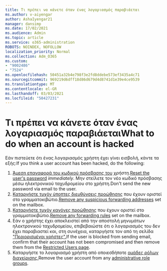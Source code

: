 ```yaml
---
title: Τι πρέπει να κάνετε όταν ένας λογαριασμός παραβιάεται
ms.author: v-aiyengar
author: AshaIyengar21
manager: dansimp
ms.date: 17/02/2021
ms.audience: Admin
ms.topic: article
ms.service: o365-administration
ROBOTS: NOINDEX, NOFOLLOW
localization_priority: Normal
ms.collection: Adm_O365
ms.custom:
- "9002486"
- "7524"
ms.openlocfilehash: 50451a32b4e798f3e2fd8ddebe573ef3435a4c71
ms.sourcegitcommit: 969219d6dff18d86d679d4d8741d1e39e4ce9539
ms.translationtype: MT
ms.contentlocale: el-GR
ms.lasthandoff: 03/03/2021
ms.locfileid: "50427231"
---
```

# <a name="what-to-do-when-an-account-is-hacked"></a><span data-ttu-id="dd811-102">Τι πρέπει να κάνετε όταν ένας λογαριασμός παραβιάεται</span><span class="sxs-lookup"><span data-stu-id="dd811-102">What to do when an account is hacked</span></span>

<span data-ttu-id="dd811-103">Εάν πιστεύετε ότι ένας λογαριασμός χρήστη έχει γίνει εισβολή, κάντε τα εξής:</span><span class="sxs-lookup"><span data-stu-id="dd811-103">If you think a user account has been hacked, do the following:</span></span>

1. <span data-ttu-id="dd811-104">[Άμεση επαναφορά του κωδικού πρόσβασης του](https://go.microsoft.com/fwlink/?linkid=2103704) *χρήστη.*</span><span class="sxs-lookup"><span data-stu-id="dd811-104">[Reset the user's password](https://go.microsoft.com/fwlink/?linkid=2103704) *immediately*.</span></span> <span data-ttu-id="dd811-105">Μην στείλετε τον νέο κωδικό πρόσβασης μέσω ηλεκτρονικού ταχυδρομείου στο χρήστη.</span><span class="sxs-lookup"><span data-stu-id="dd811-105">Don't send the new password via email to the user.</span></span>
1. <span data-ttu-id="dd811-106">[Καταργήστε τυχόν ύποπτες διευθύνσεις προώθησης](https://go.microsoft.com/fwlink/?linkid=2103705) που έχουν οριστεί στο γραμματοκιβώτιο.</span><span class="sxs-lookup"><span data-stu-id="dd811-106">[Remove any suspicious forwarding addresses](https://go.microsoft.com/fwlink/?linkid=2103705) set on the mailbox.</span></span>
1. <span data-ttu-id="dd811-107">[Καταργήστε τυχόν κανόνες προώθησης](https://go.microsoft.com/fwlink/?linkid=2103706) που έχουν οριστεί στο γραμματοκιβώτιο.</span><span class="sxs-lookup"><span data-stu-id="dd811-107">[Remove any forwarding rules](https://go.microsoft.com/fwlink/?linkid=2103706) set on the mailbox.</span></span>
1. <span data-ttu-id="dd811-108">Εάν ο χρήστης έχει αποκλειστεί από την αποστολή μηνυμάτων ηλεκτρονικού ταχυδρομείου, επιβεβαιώστε ότι ο λογαριασμός του δεν έχει παραβιαστεί και, στη συνέχεια, καταργήστε τον από τη σελίδα ["Περιορισμένοι χρήστες".](https://go.microsoft.com/fwlink/?linkid=2103706)</span><span class="sxs-lookup"><span data-stu-id="dd811-108">If the user is blocked from sending email, confirm that their account has not been compromised and then remove them from the [Restricted Users page](https://go.microsoft.com/fwlink/?linkid=2103706).</span></span>
1. <span data-ttu-id="dd811-109">Καταργήστε το λογαριασμό χρήστη από οποιεσδήποτε [ομάδες ρόλων διαχείρισης.](https://go.microsoft.com/fwlink/?linkid=2092294)</span><span class="sxs-lookup"><span data-stu-id="dd811-109">Remove the user account from any [administrative role groups](https://go.microsoft.com/fwlink/?linkid=2092294).</span></span>